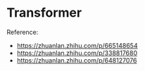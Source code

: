 # Transformer

Reference:

- https://zhuanlan.zhihu.com/p/665148654
- https://zhuanlan.zhihu.com/p/338817680
- https://zhuanlan.zhihu.com/p/648127076